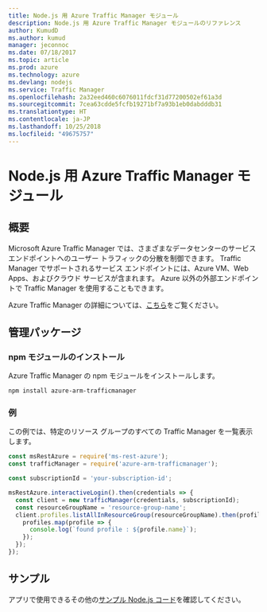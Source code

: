 ```yaml
---
title: Node.js 用 Azure Traffic Manager モジュール
description: Node.js 用 Azure Traffic Manager モジュールのリファレンス
author: KumudD
ms.author: kumud
manager: jeconnoc
ms.date: 07/18/2017
ms.topic: article
ms.prod: azure
ms.technology: azure
ms.devlang: nodejs
ms.service: Traffic Manager
ms.openlocfilehash: 2a32eed460c6076011fdcf31d77200502ef61a3d
ms.sourcegitcommit: 7cea63cdde5fcfb19271bf7a93b1eb0dabdddb31
ms.translationtype: HT
ms.contentlocale: ja-JP
ms.lasthandoff: 10/25/2018
ms.locfileid: "49675757"
---
```

# <a name="azure-traffic-manager-modules-for-nodejs"></a>Node.js 用 Azure Traffic Manager モジュール

## <a name="overview"></a>概要

Microsoft Azure Traffic Manager では、さまざまなデータセンターのサービス エンドポイントへのユーザー トラフィックの分散を制御できます。 Traffic Manager でサポートされるサービス エンドポイントには、Azure VM、Web Apps、およびクラウド サービスが含まれます。 Azure 以外の外部エンドポイントで Traffic Manager を使用することもできます。

Azure Traffic Manager の詳細については、[こちら](https://docs.microsoft.com/azure/traffic-manager/traffic-manager-overview)をご覧ください。

## <a name="management-package"></a>管理パッケージ

### <a name="install-the-npm-module"></a>npm モジュールのインストール

Azure Traffic Manager の npm モジュールをインストールします。

```bash
npm install azure-arm-trafficmanager
```

### <a name="example"></a>例

この例では、特定のリソース グループのすべての Traffic Manager を一覧表示します。

```javascript
const msRestAzure = require('ms-rest-azure');
const trafficManager = require('azure-arm-trafficmanager');

const subscriptionId = 'your-subscription-id';

msRestAzure.interactiveLogin().then(credentials => {
  const client = new trafficManager(credentials, subscriptionId);
  const resourceGroupName = 'resource-group-name';
  client.profiles.listAllInResourceGroup(resourceGroupName).then(profiles => {
    profiles.map(profile => {
      console.log(`found profile : ${profile.name}`);
    });
  });
});
```

## <a name="samples"></a>サンプル

アプリで使用できるその他の[サンプル Node.js コード](https://azure.microsoft.com/resources/samples/?platform=nodejs)を確認してください。
